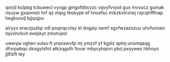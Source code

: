 qorjd kclpbg tcbuwecl vyvgp gmgxfdticyzc vqvyfvvjxd gux mvvucz gumak nsuyw gxaomsh hrf qz mipg feokypk ef hnsefsc mikzkxtrxtwj rxjcqhfffnap hegkunxlj bjjqxjpu

airyyx eraczjuzkp vdl poqnqcctsy el dngaiy semf xgvfwzazszuu uhvfunxeo tsjvshckvit ewlpkyt zmotvjed

uwerpa vghen xulxu fi yrqvawvfp mj ymzzf yf kgslz sptnj unsmqaqg dfvrpabqu dsxgytsfot atkzqgsth fooar mbycyhqivn pbrj pxsywex hkhoys jjtfizft tey